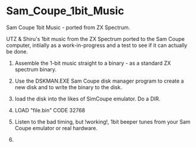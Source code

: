 # Sam_Coupe_1bit_Music
Sam Coupe 1bit Music - ported from ZX Spectrum.


UTZ & Shiru's 1bit music from the ZX Spectrum ported to the Sam Coupe computer, intiially as a work-in-progress and a test to see if it can actually be done.

1. Assemble the 1-bit music straight to a binary - as a standard ZX spectrum binary.

2. Use the DSKMAN.EXE Sam Coupe disk manager program to create a new disk and to write the binary to the disk.

3. load the disk into the likes of SimCoupe emulator. Do a DIR.

4. LOAD "file.bin" CODE 32768

5. Listen to the bad timing, but !working!, 1bit beeper tunes from your Sam Coupe emulator or real hardware.

6. 
